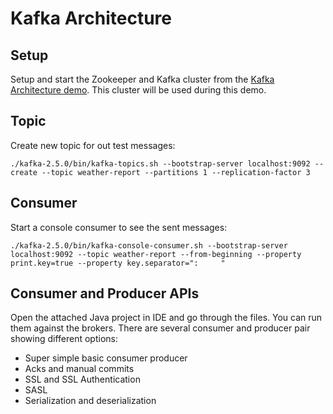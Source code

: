 # Kafka Architecture

## Setup

Setup and start the Zookeeper and Kafka cluster from the [Kafka Architecture demo](../kafka-architecture/).
This cluster will be used during this demo. 

## Topic

Create new topic for out test messages:

```
./kafka-2.5.0/bin/kafka-topics.sh --bootstrap-server localhost:9092 --create --topic weather-report --partitions 1 --replication-factor 3
```

## Consumer

Start a console consumer to see the sent messages:

```
./kafka-2.5.0/bin/kafka-console-consumer.sh --bootstrap-server localhost:9092 --topic weather-report --from-beginning --property print.key=true --property key.separator=":     "
```

## Consumer and Producer APIs

Open the attached Java project in IDE and go through the files.
You can run them against the brokers.
There are several consumer and producer pair showing different options:

* Super simple basic consumer producer
* Acks and manual commits
* SSL and SSL Authentication
* SASL
* Serialization and deserialization
